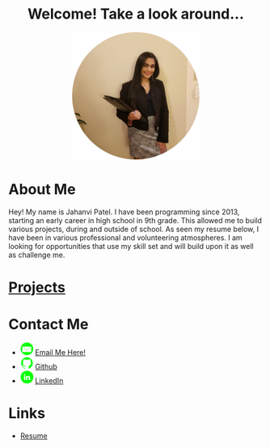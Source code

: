 <center>
    <h1>Welcome! Take a look around...</h1>
    <img src = "images/1_circle.png" height="50%" width="50%"/> 
</center>

<h1>About Me</h1>
Hey! My name is Jahanvi Patel. I have been programming since 2013, starting an early career in high school in 9th grade. This allowed me to build various projects, during and outside of school. As seen my resume below, I have been in various professional and volunteering atmospheres. I am looking for opportunities that use my skill set and will build upon it as well as challenge me.

<h1><a href="./Work">Projects</a></h1>

<h1>Contact Me</h1>
<ul>
    <li><img src="images/email_icon.png" height="25px"/> <a href= "mailto:jahanvi316@gmail.com"> Email Me Here! </a></li>
    <li><img src="images/github_icon.png" height="25px"/> <a href="https://www.github.com/jahanvi316"> Github </a></li>
    <li><img src="images/linkedin_icon.png" height="25px"/> <a href="https://www.linkedin.com/in/jahanvipatel"> LinkedIn </a></li>
</ul>
    
<h1>Links</h1>
<ul>
    <li><a href="Resume_JahanviPatel_2021.10.09.pdf"> Resume </a></li>
</ul>




